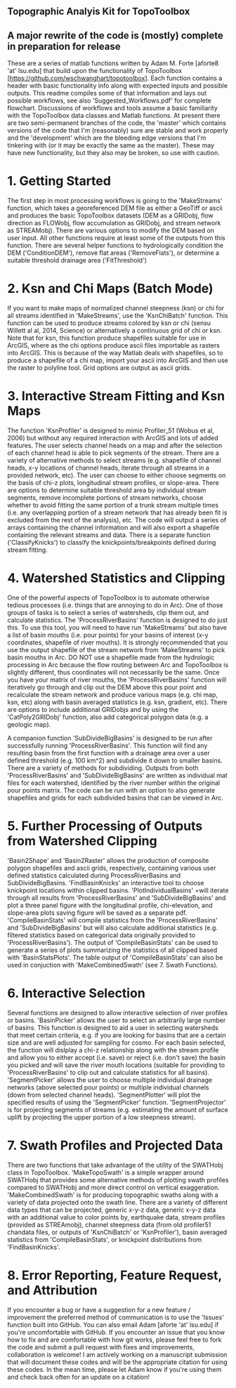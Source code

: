 ## Topographic Analyis Kit for TopoToolbox ##
## A major rewrite of the code is (mostly) complete in preparation for release ##

These are a series of matlab functions written by Adam M. Forte [aforte8 'at' lsu.edu] that build upon the functionality of TopoToolbox [https://github.com/wschwanghart/topotoolbox]. Each function contains a header with basic functionality info along with expected inputs and possible outputs. This readme compiles some of that information and lays out possible workflows, see also 'Suggested_Workflows.pdf' for complete flowchart. Discussions of workflows and tools assume a basic familiarity with the TopoToolbox data classes and Matlab functions. At present there are two semi-permanent branches of the code, the 'master' which contains versions of the code that I'm (reasonably) sure are stable and work properly and the 'development' which are the bleeding edge versions that I'm tinkering with (or it may be exactly the same as the master). These may have new functionality, but they also may be broken, so use with caution. 

# 1. Getting Started
The first step in most processing workflows is going to the 'MakeStreams' function, which takes a georeferenced DEM file as either a GeoTiff or ascii and produces the basic TopoToolbox datasets (DEM as a GRIDobj, flow direction as FLOWobj, flow accumulation as GRIDobj, and stream network as STREAMobj). There are various options to modify the DEM based on user input. All other functions require at least some of the outputs from this function. There are several helper functions to hydrologically condition the DEM ('ConditionDEM'), remove flat areas ('RemoveFlats'), or determine a suitable threshold drainage area ('FitThreshold')


# 2. Ksn and Chi Maps (Batch Mode)
If you want to make maps of normalized channel steepness (ksn) or chi for all streams identified in 'MakeStreams', use the 'KsnChiBatch' function. This function can be used to produce streams colored by ksn or chi (sensu Willett al al, 2014, Science) or alternatively a continuous grid of chi or ksn. Note that for ksn, this function produce shapefiles suitable for use in ArcGIS, where as the chi options produce ascii files importable as rasters into ArcGIS. This is because of the way Matlab deals with shapefiles, so to produce a shapefile of a chi map, import your ascii into ArcGIS and then use the raster to polyline tool. Grid options are output as ascii grids.

# 3. Interactive Stream Fitting and Ksn Maps
The function 'KsnProfiler' is designed to mimic Profiler_51 (Wobus et al, 2006) but without any required interaction with ArcGIS and lots of added features. The user selects channel heads on a map and after the selection of each channel head is able to pick segments of the stream. There are a variety of alternative methods to select streams (e.g. shapefile of channel heads, x-y locations of channel heads, iterate through all streams in a provided network, etc). The user can choose to either choose segments on the basis of chi-z plots, longitudinal stream profiles, or slope-area. There are options to determine suitable threshold area by individual stream segments, remove incomplete portions of stream networks, choose whether to avoid fitting the same portion of a trunk stream multiple times (i.e. any overlapping portion of a stream network that has already been fit is excluded from the rest of the analysis), etc. The code will output a series of arrays containing the channel information and will also export a shapefile containing the relevant streams and data. There is a separate function ('ClassifyKnicks') to classify the knickpoints/breakpoints defined during stream fitting.

# 4. Watershed Statistics and Clipping
One of the powerful aspects of TopoToolbox is to automate otherwise tedious processes (i.e. things that are annoying to do in Arc). One of those groups of tasks is to select a series of watersheds, clip them out, and calculate statistics. The 'ProcessRiverBasins' function is designed to do just this. To use this tool, you will need to have run 'MakeStreams' but also have a list of basin mouths (i.e. pour points) for your basins of interest (x-y coordinates, shapefile of river mouths). It is strongly recommended that you use the output shapefile of the stream network from 'MakeStreams' to pick basin mouths in Arc. DO NOT use a shapefile made from the hydrologic processing in Arc because the flow routing between Arc and TopoToolbox is slightly different, thus coordinates will not necessarily be the same. Once you have your matrix of river mouths, the 'ProcessRiverBasins' function will iteratively go through and clip out the DEM above this pour point and recalculate the stream network and produce various maps (e.g. chi map, ksn, etc) along with basin averaged statistics (e.g. ksn, gradient, etc). There are options to include additional GRIDobjs and by using the 'CatPoly2GRIDobj' function, also add categorical polygon data (e.g. a geologic map). 

A companion function 'SubDivideBigBasins' is designed to be run after successfully running 'ProcessRiverBasins'. This function will find any resulting basin from the first function with a drainage area over a user defined threshold  (e.g. 100 km^2) and subdivide it down to smaller basins. There are a variety of methods for subdividing. Outputs from both 'ProcessRiverBasins' and 'SubDivideBigBasins' are written as individual mat files for each watershed, identified by the river number within the original pour points matrix. The code can be run with an option to also generate shapefiles and grids for each subdivided basins that can be viewed in Arc.

# 5. Further Processing of Outputs from Watershed Clipping
'Basin2Shape' and 'Basin2Raster' allows the production of composite polygon shapefiles and ascii grids, respectively, containing various user defined statistics calculated during ProcessRiverBasins and SubDivideBigBasins. 'FindBasinKnicks' an interactive tool to choose knickpoint locations within clipped basins. 'PlotIndividualBasins' =will iterate through all results from 'ProcessRiverBasins' and 'SubDivideBigBasins' and plot a three panel figure with the longitudinal profile, chi-elevation, and slope-area plots saving figure will be saved as a separate pdf. 'CompileBasinStats' will compile statistics from the 'ProcessRiverBasins' and 'SubDivideBigBasins' but will also calculate additional statistics (e.g. filtered statistics based on categorical data originally provided to 'ProcessRiverBasins'). The output of 'CompileBasinStats' can be used to generate a series of plots summarizing the statistics of all clipped based with 'BasinStatsPlots'. The table output of 'CompileBasinStats' can also be used in conjuction with 'MakeCombinedSwath' (see 7. Swath Functions).

# 6. Interactive Selection 
Several functions are designed to allow interactive selection of river profiles or basins. 'BasinPicker' allows the user to select an arbitrarily large number of basins. This function is designed to aid a user in selecting watersheds that meet certain criteria, e.g. if you are looking for basins that are a certain size and are well adjusted for sampling for cosmo. For each basin selected, the function will dislplay a chi-z relationship along with the stream profile and allow you to either accept (i.e. save) or reject (i.e. don't save) the basin you picked and will save the river mouth locations (suitable for providing to 'ProcessRiverBasins' to clip out and calculate statistics for all basins). 'SegmentPicker' allows the user to choose multiple individual drainage networks (above selected pour points) or multiple individual channels (down from selected channel heads). 'SegmentPlotter' will plot the specified results of using the 'SegmentPicker' function. 'SegmentProjector' is for projecting segments of streams (e.g. estimating the amount of surface uplift by projecting the upper portion of a low steepness stream).

# 7. Swath Profiles and Projected Data
There are two functions that take advantage of the utility of the SWATHobj class in TopoToolbox. 'MakeTopoSwath' is a simple wrapper around SWATHobj that provides some alternative methods of plotting swath profiles compared to SWATHobj and more direct control on vertical exaggeration. 'MakeCombinedSwath' is for producing topographic swaths along with a variety of data projected onto the swath line. There are a variety of different data types that can be projected, generic x-y-z data, generic x-y-z data with an additional value to color points by, earthquake data, stream profiles (provided as STREAmobj), channel steepness data (from old profiler51 chandata files, or outputs of 'KsnChiBatch' or 'KsnProfiler'), basin averaged statistics from 'CompileBasinStats', or knickpoint distributions from 'FindBasinKnicks'.

# 8. Error Reporting, Feature Request, and Attribution
If you encounter a bug or have a suggestion for a new feature / improvement the preferred method of communication is to use the 'Issues' function built into GitHub. You can also email Adam [aforte 'at' lsu.edu] if you're uncomfortable with GitHub. If you encounter an issue that you know how to fix and are comfortable with how git works, please feel free to fork the code and submit a pull request with fixes and improvements, collaboration is welcome! I am actively working on a manuscript submission that will document these codes and will be the appropriate citation for using these codes. In the mean time, please let Adam know if you're using them and check back often for an update on a citation!

